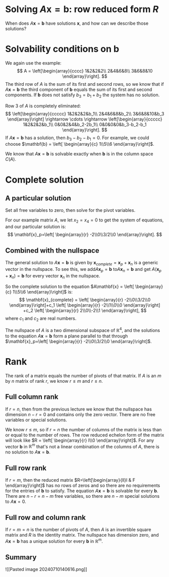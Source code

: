 # Solving $A\mathbf{x} = \mathbf{b}$: row reduced form $R$
When does $A \mathbf{x} = \mathbf{b}$ have solutions $\mathbf{x}$, and how can we describe those solutions?

# Solvability conditions on $\mathbf{b}$
We again use the example:
$$
A = \left[\begin{array}{cccc}
1&2&2&2\\
2&4&6&8\\
3&6&8&10
\end{array}\right].
$$
The third row of $A$ is the sum of its first and second rows, so we know that if $A\mathbf{x}=\mathbf{b}$ the third component of $\mathbf{b}$ equals the sum of its first and second components. If $\mathbf{b}$ does not satisfy $b_3 = b_1+b_2$ the system has no solution.

Row 3 of $A$ is completely eliminated:
$$
\left[\begin{array}{ccccc}
1&2&2&2&b_1\\
2&4&6&8&b_2\\
3&6&8&10&b_3
\end{array}\right]
\rightarrow
\cdots
\rightarrow
\left[\begin{array}{ccccc}
1&2&2&2&b_1\\
0&0&2&4&b_2-2b_1\\
0&0&0&0&b_3-b_2-b_1
\end{array}\right].
$$
If $A\mathbf{x}=\mathbf{b}$ has a solution, then $b_3-b_2-b_1 = 0$. For example, we could choose $\mathbf{b} = \left[ \begin{array}{c} 1\\5\\6 \end{array}\right]$.

We know that $A \mathbf{x} = \mathbf{b}$ is solvable exactly when $\mathbf{b}$ is in the column space $C(A)$.

# Complete solution
## A particular solution
Set all free variables to zero, then solve for the pivot variables.

For our example matrix $A$, we let $x_2=x_4=0$ to get the system of equations, and our particular solution is:
$$
\mathbf{x}_p=\left[ \begin{array}{r} -2\\0\\3/2\\0 \end{array}\right].
$$

## Combined with the nullspace 
The general solution to $A \mathbf{x} = \mathbf{b}$ is given by $\mathbf{x}_{complete} = \mathbf{x}_p+\mathbf{x}_n$ is a generic vector in the nullspace. To see this, we add$A \mathbf{x}_p = \mathbf{b}$ to$A \mathbf{x}_n = \mathbf{b}$ and get $A \left(\mathbf{x}_p+\mathbf{x}_n\right) = \mathbf{b}$ for every vector $\mathbf{x}_n$ in the nullspace.

So the complete solution to the equation $A\mathbf{x} = \left[ \begin{array}{c} 1\\5\\6 \end{array}\right]$ is:
$$
\mathbf{x}_{complete} = \left[ \begin{array}{r} -2\\0\\3/2\\0 \end{array}\right]+c_1
\left[ \begin{array}{r} -2\\1\\0\\0 \end{array}\right]
+c_2
\left[ \begin{array}{r} 2\\0\\-2\\1 \end{array}\right],
$$
where $c_1$ and $c_2$ are real numbers.

The nullspace of $A$ is a two dimensional subspace of $\mathbb{R}^4$, and the solutions to the equation $A \mathbf{x} = \mathbf{b}$ form a plane parallel to that through $\mathbf{x}_p=\left[ \begin{array}{r} -2\\0\\3/2\\0 \end{array}\right]$.

# Rank
The rank of a matrix equals the number of pivots of that matrix. If $A$ is an $m$ by $n$ matrix of rank $r$, we know $r\leq m$ and $r\leq n$.

## Full column rank
If $r=n$, then from the previous lecture we know that the nullspace has dimension $n-r=0$ and contains only the zero vector. There are no free variables or special solutions.

We know $r\leq m$, so if $r=n$ the number of columns of the matrix is less than or equal to the number of rows. The row reduced echelon form of the matrix will look like $R = \left[ \begin{array}{r} I\\0 \end{array}\right]$.  For any vector $\mathbf{b}$ in $\mathbb{R}^m$ that's not a linear combination of the columns of $A$, there is no solution to $A\mathbf{x} = \mathbf{b}$.

## Full row rank
If $r=m$, then the reduced matrix $R=\left[\begin{array}{ll}I & F \end{array}\right]$ has no rows of zeros and so there are no requirements for the entries of $\mathbf{b}$ to satisfy. The equation $A\mathbf{x} = \mathbf{b}$ is solvable for every $\mathbf{b}$. There are $n-r=n-m$ free variables, so there are $n-m$ special solutions to $A\mathbf{x} =0$.

## Full row and column rank
If $r=m=n$ is the number of pivots of $A$, then $A$ is an invertible square matrix and $R$ is the identity matrix. The nullspace has dimension zero, and $A\mathbf{x} = \mathbf{b}$ has a unique solution for every $\mathbf{b}$ in $\mathbb{R}^m$.

## Summary
![[Pasted image 20240710140616.png]]



